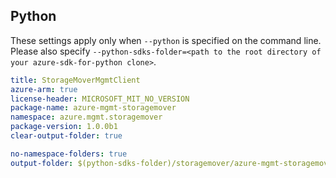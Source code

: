 ## Python

These settings apply only when `--python` is specified on the command line.
Please also specify `--python-sdks-folder=<path to the root directory of your azure-sdk-for-python clone>`.

``` yaml $(python)
title: StorageMoverMgmtClient
azure-arm: true
license-header: MICROSOFT_MIT_NO_VERSION
package-name: azure-mgmt-storagemover
namespace: azure.mgmt.storagemover
package-version: 1.0.0b1
clear-output-folder: true
```

``` yaml $(python)
no-namespace-folders: true
output-folder: $(python-sdks-folder)/storagemover/azure-mgmt-storagemover/azure/mgmt/storagemover
```
